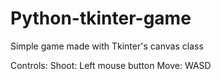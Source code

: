 # Python-tkinter-game
Simple game made with Tkinter's canvas class

Controls:
  Shoot: Left mouse button
  Move: WASD
  
